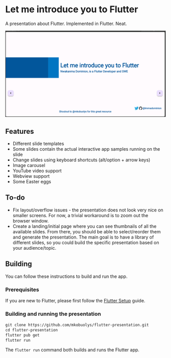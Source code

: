 # Let me introduce you to Flutter

A presentation about Flutter. Implemented in Flutter. Neat.

![Repository header](headerr.png)

## Features

- Different slide templates
- Some slides contain the actual interactive app samples running on the slide
- Change slides using keyboard shortcuts (alt/option + arrow keys)
- Image carousel
- YouTube video support
- Webview support
- Some Easter eggs

## To-do

- Fix layout/overflow issues - the presentation does not look very nice on smaller screens. For now, a trivial workaround is to zoom out the browser window.
- Create a landing/initial page where you can see thumbnails of all the available slides. From there, you should be able to select/reorder them and generate the presentation. The main goal is to have a library of different slides, so you could build the specific presentation based on your audience/topic.

## Building

You can follow these instructions to build and run the app.

### Prerequisites

If you are new to Flutter, please first follow the [Flutter Setup](https://flutter.dev/setup/) guide.

### Building and running the presentation

```
git clone https://github.com/mkobuolys/flutter-presentation.git
cd flutter-presentation
flutter pub get
flutter run
```

The `flutter run` command both builds and runs the Flutter app.
